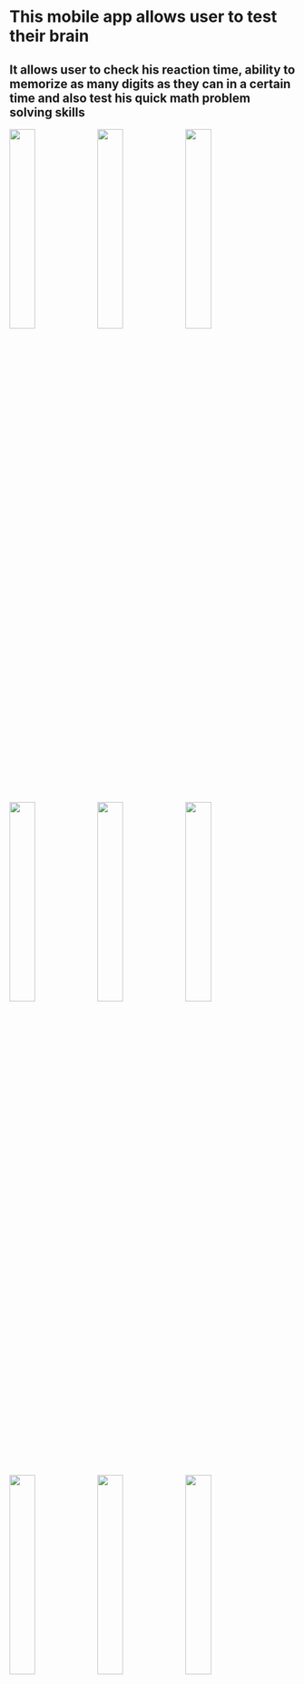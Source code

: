 <h1>This mobile app allows user to test their brain</h1>
<h2>It allows user to check his reaction time, ability to memorize as many digits as they can in a certain time and also test his quick math problem solving skills</h2>
<img width='30%' src="https://github.com/user-attachments/assets/f59418e1-dfc5-4102-be1a-dbe8e0dbd2a1"></img>
<img width='30%' src="https://github.com/user-attachments/assets/13191cec-ee6f-42ac-b9af-994492bbcce2"></img>
<img width='30%' src="https://github.com/user-attachments/assets/c4768d41-9512-487e-a048-2b8c5b0ab91c"></img>

<img width='30%' src="https://github.com/user-attachments/assets/b2a9867d-0f3b-4838-ae97-bc0ab5ca71da"></img>
<img width='30%' src="https://github.com/user-attachments/assets/1bdede8c-91e7-4f16-afd1-6ffad49529d6"></img>
<img width='30%' src="https://github.com/user-attachments/assets/f11e5011-ca10-4f49-ac58-0c173d5a69f5"></img>

<img width='30%' src="https://github.com/user-attachments/assets/c26acfba-1b65-48ea-8065-c4593a778954"></img>
<img width='30%' src="https://github.com/user-attachments/assets/a5ca6f68-4396-4d9e-a5cb-651ed122b32b"></img>
<img width='30%' src="https://github.com/user-attachments/assets/c71d4dd8-edcd-45fb-b488-26e700d3cb50"></img>

